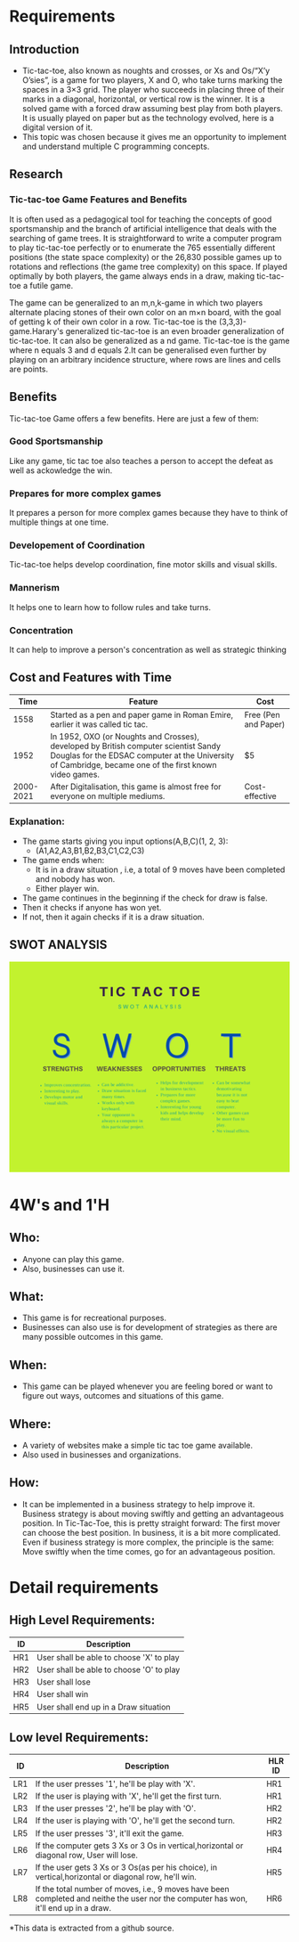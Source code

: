 # Requirements
## Introduction
 * Tic-tac-toe, also known as noughts and crosses, or Xs and Os/“X’y O’sies”, is a game for two players, X and O, who take turns marking the spaces in a 3×3 grid. The player who succeeds in placing three of their marks in a diagonal, horizontal, or vertical row is the winner. It is a solved game with a forced draw assuming best play from both players. It is usually played on paper but as the technology evolved, here is a digital version of it.
 * This topic was chosen because it gives me an opportunity to implement and understand multiple C programming concepts.
 
 
## Research
### Tic-tac-toe Game Features and Benefits
It is often used as a pedagogical tool for teaching the concepts of good sportsmanship and the branch of artificial intelligence that deals with the searching of game trees. It is straightforward to write a computer program to play tic-tac-toe perfectly or to enumerate the 765 essentially different positions (the state space complexity) or the 26,830 possible games up to rotations and reflections (the game tree complexity) on this space. If played optimally by both players, the game always ends in a draw, making tic-tac-toe a futile game.

The game can be generalized to an m,n,k-game in which two players alternate placing stones of their own color on an m×n board, with the goal of getting k of their own color in a row. Tic-tac-toe is the (3,3,3)-game.Harary's generalized tic-tac-toe is an even broader generalization of tic-tac-toe. It can also be generalized as a nd game. Tic-tac-toe is the game where n equals 3 and d equals 2.It can be generalised even further by playing on an arbitrary incidence structure, where rows are lines and cells are points.

## Benefits
Tic-tac-toe Game offers a few benefits. Here are just a few of them:

### Good Sportsmanship
Like any game, tic tac toe also teaches a person to accept the defeat as well as ackowledge the win.

### Prepares for more complex games
It prepares a person for more complex games because they have to think of multiple things at one time.

### Developement of Coordination
Tic-tac-toe helps develop coordination, fine motor skills and visual skills.

### Mannerism
It helps one to learn how to follow rules and take turns.

### Concentration
It can help to improve a person's concentration as well as strategic thinking

## Cost and Features with Time 
| Time | Feature | Cost |
| ----- | ----- | ----- |
| 1558| Started as a pen and paper game in Roman Emire, earlier it was called tic tac.   | Free (Pen and Paper) |
| 1952 |In 1952, OXO (or Noughts and Crosses), developed by British computer scientist Sandy Douglas for the EDSAC computer at the University of Cambridge, became one of the first known video games.| $5 |
| 2000-2021 | After Digitalisation, this game is almost free for everyone on multiple mediums.| Cost-effective |

### Explanation:
* The game starts giving you input options(A,B,C)(1, 2, 3):
    * (A1,A2,A3,B1,B2,B3,C1,C2,C3)
* The game ends when:
    * It is in a draw situation , i.e, a total of 9 moves have been completed and nobody has won.
    * Either player win.
* The game continues in the beginning if the check for draw is false.
* Then it checks if anyone has won yet.
* If not, then it again checks if it is a draw situation.

## SWOT ANALYSIS
![SWOT Analysis](https://github.com/ArnoldKevinDesouza/Tic-Tac-Toe/blob/main/6_Media/swot.png?raw=true)

# 4W&#39;s and 1&#39;H

## Who:
* Anyone can play this game. 
* Also, businesses can use it.

## What:
* This game is for recreational purposes. 
* Businesses can also use is for development of strategies as there are many possible outcomes in this game.

## When:
* This game can be played whenever you are feeling bored or want to figure out ways, outcomes and situations of this game.

## Where:
* A variety of websites make a simple tic tac toe game available.
* Also used in businesses and organizations.


## How:
* It can be implemented in a business strategy to help improve it. Business strategy is about moving swiftly and getting an advantageous position. In Tic-Tac-Toe, this is pretty straight forward: The first mover can choose the best position. In business, it is a bit more complicated. Even if business strategy is more complex, the principle is the same: Move swiftly when the time comes, go for an advantageous position.

# Detail requirements
## High Level Requirements: 
| ID | Description | 
| ----- | ----- | 
| HR1 | User shall be able to choose 'X' to play |
| HR2 | User shall be able to choose 'O' to play |
| HR3 | User shall lose|
| HR4 | User shall win|
| HR5 | User shall end up in a Draw situation|
##  Low level Requirements:
 
| ID | Description | HLR ID |
| ------ | --------- | ------ |
| LR1 | If the user presses '1', he'll be play with 'X'. | HR1 |
| LR2 | If the user is playing with 'X', he'll get the first turn. | HR1 |
| LR3 | If the user presses '2', he'll be play with 'O'. | HR2 |
| LR4 | If the user is playing with 'O', he'll get the second turn. | HR2 |
| LR5 | If the user presses '3', it'll exit the game. | HR3 |
| LR6 | If the computer gets 3 Xs or 3 Os in vertical,horizontal or diagonal row, User will lose. | HR4 |
| LR7 | If the user gets 3 Xs or 3 Os(as per his choice), in vertical,horizontal or diagonal row, he'll win. | HR5 |
| LR8 | If the total number of moves, i.e., 9 moves have been completed and neithe the user nor the computer has won, it'll end up in a draw. | HR6 |

*This data is extracted from a github source.
